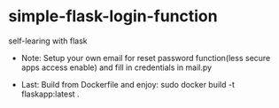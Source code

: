 # simple-flask-login-function
self-learing with flask

- Note: 
Setup your own email for reset password function(less secure apps access enable) and fill in credentials in mail.py

- Last:
Build from Dockerfile and enjoy: sudo docker build -t flaskapp:latest .
